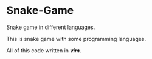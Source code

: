 # Snake-Game
Snake game in different languages.

This is snake game with some programming languages.

All of this code written in ***vim***.
